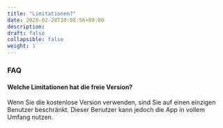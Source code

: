 ```yaml
---
title: "Limitationen?"
date: 2020-02-28T10:08:56+09:00
description: 
draft: false
collapsible: false
weight: 1
---
```

### FAQ

#### Welche Limitationen hat die freie Version?

Wenn Sie die kostenlose Version verwenden, sind Sie auf einen einzigen Benutzer beschränkt. Dieser Benutzer kann jedoch die App in vollem Umfang nutzen.